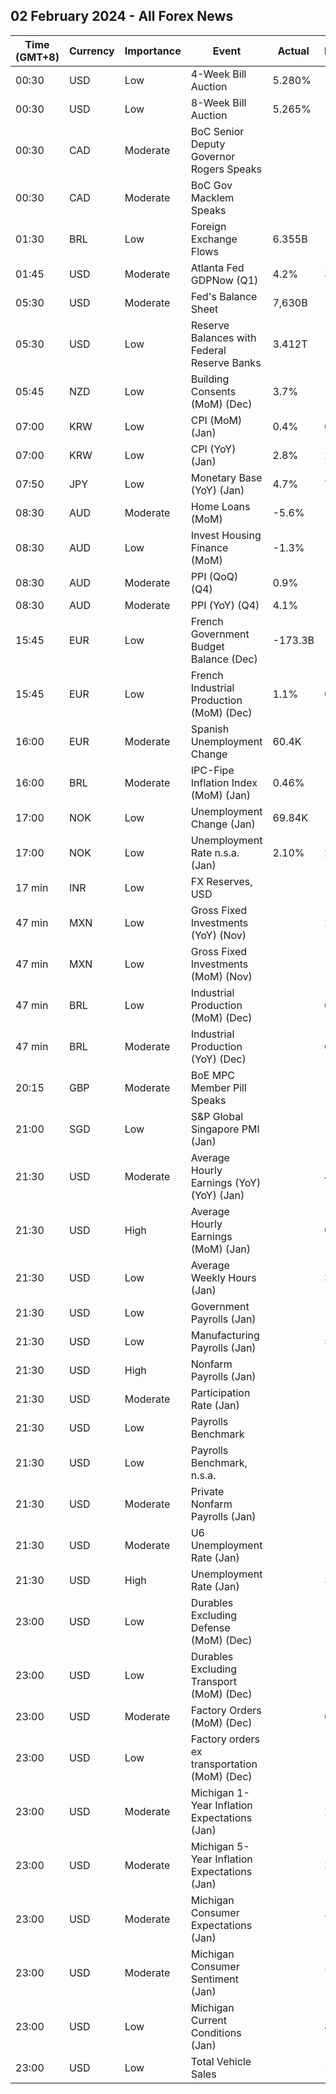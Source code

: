 ## 02 February 2024 - All Forex News

| Time (GMT+8) | Currency | Importance | Event | Actual | Forecast | Previous |
|------|----------|------------|-------|--------|----------|----------|
| 00:30 | USD | Low | 4-Week Bill Auction | 5.280% |  | 5.280% |
| 00:30 | USD | Low | 8-Week Bill Auction | 5.265% |  | 5.275% |
| 00:30 | CAD | Moderate | BoC Senior Deputy Governor Rogers Speaks |  |  |  |
| 00:30 | CAD | Moderate | BoC Gov Macklem Speaks |  |  |  |
| 01:30 | BRL | Low | Foreign Exchange Flows | 6.355B |  | 4.846B |
| 01:45 | USD | Moderate | Atlanta Fed GDPNow (Q1) | 4.2% | 3.0% | 3.0% |
| 05:30 | USD | Moderate | Fed's Balance Sheet | 7,630B |  | 7,677B |
| 05:30 | USD | Low | Reserve Balances with Federal Reserve Banks | 3.412T |  | 3.490T |
| 05:45 | NZD | Low | Building Consents (MoM) (Dec) | 3.7% |  | -10.6% |
| 07:00 | KRW | Low | CPI (MoM) (Jan) | 0.4% | 0.4% | 0.0% |
| 07:00 | KRW | Low | CPI (YoY) (Jan) | 2.8% | 2.9% | 3.2% |
| 07:50 | JPY | Low | Monetary Base (YoY) (Jan) | 4.7% | 7.5% | 8.2% |
| 08:30 | AUD | Moderate | Home Loans (MoM) | -5.6% |  | 0.3% |
| 08:30 | AUD | Low | Invest Housing Finance (MoM) | -1.3% |  | 1.9% |
| 08:30 | AUD | Moderate | PPI (QoQ) (Q4) | 0.9% | 1.9% | 1.8% |
| 08:30 | AUD | Moderate | PPI (YoY) (Q4) | 4.1% |  | 3.8% |
| 15:45 | EUR | Low | French Government Budget Balance (Dec) | -173.3B |  | -198.0B |
| 15:45 | EUR | Low | French Industrial Production (MoM) (Dec) | 1.1% | 0.2% | 0.5% |
| 16:00 | EUR | Moderate | Spanish Unemployment Change | 60.4K | -38.6K | -27.4K |
| 16:00 | BRL | Moderate | IPC-Fipe Inflation Index (MoM) (Jan) | 0.46% |  | 0.38% |
| 17:00 | NOK | Low | Unemployment Change (Jan) | 69.84K |  | 69.51K |
| 17:00 | NOK | Low | Unemployment Rate n.s.a. (Jan) | 2.10% | 2.10% | 1.90% |
| 17 min | INR | Low | FX Reserves, USD |  |  | 616.14B |
| 47 min | MXN | Low | Gross Fixed Investments (YoY) (Nov) |  | 21.30% | 25.50% |
| 47 min | MXN | Low | Gross Fixed Investments (MoM) (Nov) |  |  | 1.90% |
| 47 min | BRL | Low | Industrial Production (MoM) (Dec) |  | 0.3% | 0.5% |
| 47 min | BRL | Moderate | Industrial Production (YoY) (Dec) |  | 0.1% | 1.3% |
| 20:15 | GBP | Moderate | BoE MPC Member Pill Speaks |  |  |  |
| 21:00 | SGD | Low | S&P Global Singapore PMI (Jan) |  |  | 50.5 |
| 21:30 | USD | Moderate | Average Hourly Earnings (YoY) (YoY) (Jan) |  | 4.1% | 4.1% |
| 21:30 | USD | High | Average Hourly Earnings (MoM) (Jan) |  | 0.3% | 0.4% |
| 21:30 | USD | Low | Average Weekly Hours (Jan) |  | 34.3 | 34.3 |
| 21:30 | USD | Low | Government Payrolls (Jan) |  |  | 52.0K |
| 21:30 | USD | Low | Manufacturing Payrolls (Jan) |  | 5K | 6K |
| 21:30 | USD | High | Nonfarm Payrolls (Jan) |  | 187K | 216K |
| 21:30 | USD | Moderate | Participation Rate (Jan) |  |  | 62.5% |
| 21:30 | USD | Low | Payrolls Benchmark |  |  | 568.00 |
| 21:30 | USD | Low | Payrolls Benchmark, n.s.a. |  |  | -306.00K |
| 21:30 | USD | Moderate | Private Nonfarm Payrolls (Jan) |  | 155K | 164K |
| 21:30 | USD | Moderate | U6 Unemployment Rate (Jan) |  |  | 7.1% |
| 21:30 | USD | High | Unemployment Rate (Jan) |  | 3.8% | 3.7% |
| 23:00 | USD | Low | Durables Excluding Defense (MoM) (Dec) |  |  | 0.5% |
| 23:00 | USD | Low | Durables Excluding Transport (MoM) (Dec) |  |  | 0.6% |
| 23:00 | USD | Moderate | Factory Orders (MoM) (Dec) |  | 0.3% | 2.6% |
| 23:00 | USD | Low | Factory orders ex transportation (MoM) (Dec) |  |  | 0.1% |
| 23:00 | USD | Moderate | Michigan 1-Year Inflation Expectations (Jan) |  | 2.9% | 3.1% |
| 23:00 | USD | Moderate | Michigan 5-Year Inflation Expectations (Jan) |  | 2.8% | 2.9% |
| 23:00 | USD | Moderate | Michigan Consumer Expectations (Jan) |  | 75.9 | 67.4 |
| 23:00 | USD | Moderate | Michigan Consumer Sentiment (Jan) |  | 78.8 | 69.7 |
| 23:00 | USD | Low | Michigan Current Conditions (Jan) |  | 83.3 | 73.3 |
| 23:00 | USD | Low | Total Vehicle Sales |  | 15.70M | 15.83M |
